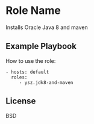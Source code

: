 Role Name
=========

Installs Oracle Java 8 and maven

Example Playbook
----------------

How to use the role:

    - hosts: default
      roles:
         - ysz.jdk8-and-maven

License
-------

BSD
